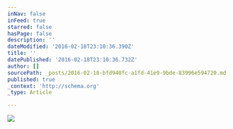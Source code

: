 ```yaml
---
inNav: false
inFeed: true
starred: false
hasPage: false
description: ''
dateModified: '2016-02-18T23:10:36.390Z'
title: ''
datePublished: '2016-02-18T23:10:36.732Z'
author: []
sourcePath: _posts/2016-02-18-bfd940fc-a1fd-41e9-9bde-83996e594720.md
published: true
_context: 'http://schema.org'
_type: Article

---
```

![](https://the-grid-user-content.s3-us-west-2.amazonaws.com/b3e5944a-9631-4a67-97d2-a989bf900b2c.jpg)